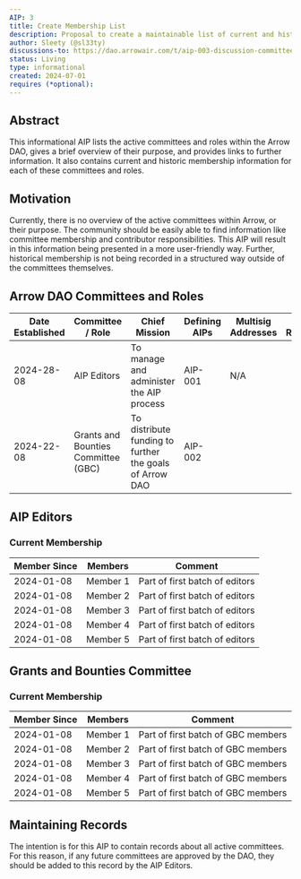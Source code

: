 ```yaml
---
AIP: 3
title: Create Membership List
description: Proposal to create a maintainable list of current and historical committee memberships
author: Sleety (@sl33ty)
discussions-to: https://dao.arrowair.com/t/aip-003-discussion-committee-membership-record/29
status: Living
type: informational
created: 2024-07-01
requires (*optional):
---
```


## Abstract
This informational AIP lists the active committees and roles within the Arrow DAO, gives a brief overview of their purpose, and provides links to further information. It also contains current and historic membership information for each of these committees and roles.

## Motivation
Currently, there is no overview of the active committees within Arrow, or their purpose. The community should be easily able to find information like committee membership and contributor responsibilities. This AIP will result in this information being presented in a more user-friendly way. Further, historical membership is not being recorded in a structured way outside of the committees themselves.

## Arrow DAO Committees and Roles
| Date Established | Committee / Role                    | Chief Mission                                           | Defining AIPs | Multisig Addresses | Links / Resources |
|------------------|-------------------------------------|---------------------------------------------------------|---------------|--------------------|-------------------|
| 2024-28-08       | AIP Editors                         | To manage and administer the AIP process                | AIP-001       | N/A                |                   |
| 2024-22-08       | Grants and Bounties Committee (GBC) | To distribute funding to further the goals of Arrow DAO | AIP-002       |                    |                   |

## AIP Editors
### Current Membership
| Member Since     | Members                             | Comment                                                 |
|------------------|-------------------------------------|---------------------------------------------------------|
| 2024-01-08       | Member 1                            | Part of first batch of editors                          |
| 2024-01-08       | Member 2                            | Part of first batch of editors                          |
| 2024-01-08       | Member 3                            | Part of first batch of editors                          |
| 2024-01-08       | Member 4                            | Part of first batch of editors                          |
| 2024-01-08       | Member 5                            | Part of first batch of editors                          |

<!--
### Historic Membership
| Member Since     | Members                             | Comment                                                 |
|------------------|-------------------------------------|---------------------------------------------------------|
| 2024-01-08       | Member 6                            | Part of first batch of editors                          |
| 2024-01-08       | Member 7                            | Part of first batch of editors                          |
-->


## Grants and Bounties Committee
### Current Membership
| Member Since     | Members                             | Comment                                                 |
|------------------|-------------------------------------|---------------------------------------------------------|
| 2024-01-08       | Member 1                            | Part of first batch of GBC members                          |
| 2024-01-08       | Member 2                            | Part of first batch of GBC members                          |
| 2024-01-08       | Member 3                            | Part of first batch of GBC members                          |
| 2024-01-08       | Member 4                            | Part of first batch of GBC members                          |
| 2024-01-08       | Member 5                            | Part of first batch of GBC members                          |

<!--
### Historic Membership
| Member Since     | Members                             | Comment                                                 |
|------------------|-------------------------------------|---------------------------------------------------------|
| 2024-01-08       | Member 6                            | Part of first batch of GBC members                          |
| 2024-01-08       | Member 7                            | Part of first batch of GBC members                          |
-->

## Maintaining Records
The intention is for this AIP to contain records about all active committees. For this reason, if any future committees are approved by the DAO, they should be added to this record by the AIP Editors.

